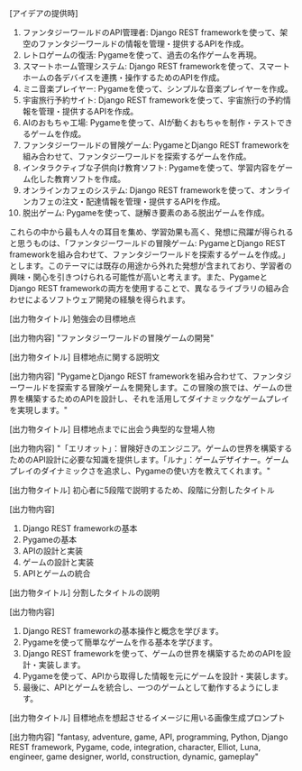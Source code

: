 [アイデアの提供時]
1. ファンタジーワールドのAPI管理者: Django REST frameworkを使って、架空のファンタジーワールドの情報を管理・提供するAPIを作成。
2. レトロゲームの復活: Pygameを使って、過去の名作ゲームを再現。
3. スマートホーム管理システム: Django REST frameworkを使って、スマートホームの各デバイスを連携・操作するためのAPIを作成。
4. ミニ音楽プレイヤー: Pygameを使って、シンプルな音楽プレイヤーを作成。
5. 宇宙旅行予約サイト: Django REST frameworkを使って、宇宙旅行の予約情報を管理・提供するAPIを作成。
6. AIのおもちゃ工場: Pygameを使って、AIが動くおもちゃを制作・テストできるゲームを作成。
7. ファンタジーワールドの冒険ゲーム: PygameとDjango REST frameworkを組み合わせて、ファンタジーワールドを探索するゲームを作成。
8. インタラクティブな子供向け教育ソフト: Pygameを使って、学習内容をゲーム化した教育ソフトを作成。
9. オンラインカフェのシステム: Django REST frameworkを使って、オンラインカフェの注文・配達情報を管理・提供するAPIを作成。
10. 脱出ゲーム: Pygameを使って、謎解き要素のある脱出ゲームを作成。

これらの中から最も人々の耳目を集め、学習効果も高く、発想に飛躍が得られると思うものは、「ファンタジーワールドの冒険ゲーム: PygameとDjango REST frameworkを組み合わせて、ファンタジーワールドを探索するゲームを作成。」とします。このテーマには既存の用途から外れた発想が含まれており、学習者の興味・関心を引きつけられる可能性が高いと考えます。また、PygameとDjango REST frameworkの両方を使用することで、異なるライブラリの組み合わせによるソフトウェア開発の経験を得られます。

[出力物タイトル]
勉強会の目標地点

[出力物内容]
"ファンタジーワールドの冒険ゲームの開発"

[出力物タイトル]
目標地点に関する説明文

[出力物内容]
"PygameとDjango REST frameworkを組み合わせて、ファンタジーワールドを探索する冒険ゲームを開発します。この冒険の旅では、ゲームの世界を構築するためのAPIを設計し、それを活用してダイナミックなゲームプレイを実現します。"

[出力物タイトル]
目標地点までに出会う典型的な登場人物

[出力物内容]
"「エリオット」：冒険好きのエンジニア。ゲームの世界を構築するためのAPI設計に必要な知識を提供します。「ルナ」：ゲームデザイナー。ゲームプレイのダイナミックさを追求し、Pygameの使い方を教えてくれます。"

[出力物タイトル]
初心者に5段階で説明するため、段階に分割したタイトル

[出力物内容]
1. Django REST frameworkの基本
2. Pygameの基本
3. APIの設計と実装
4. ゲームの設計と実装
5. APIとゲームの統合

[出力物タイトル]
分割したタイトルの説明

[出力物内容]
1. Django REST frameworkの基本操作と概念を学びます。
2. Pygameを使って簡単なゲームを作る基本を学びます。
3. Django REST frameworkを使って、ゲームの世界を構築するためのAPIを設計・実装します。
4. Pygameを使って、APIから取得した情報を元にゲームを設計・実装します。
5. 最後に、APIとゲームを統合し、一つのゲームとして動作するようにします。

[出力物タイトル]
目標地点を想起させるイメージに用いる画像生成プロンプト

[出力物内容]
"fantasy, adventure, game, API, programming, Python, Django REST framework, Pygame, code, integration, character, Elliot, Luna, engineer, game designer, world, construction, dynamic, gameplay"
